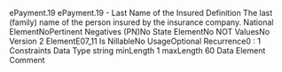 

ePayment.19
ePayment.19 - Last Name of the Insured
Definition
The last (family) name of the person insured by the insurance company.
National ElementNoPertinent Negatives (PN)No
State ElementNo
NOT ValuesNo
Version 2 ElementE07_11
Is NillableNo
UsageOptional
Recurrence0 : 1
Constraints
Data Type
string
minLength
1
maxLength
60
Data Element Comment